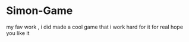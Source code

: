 # Simon-Game
my fav work , i did made a cool game that i work hard for it for real hope you like it 
